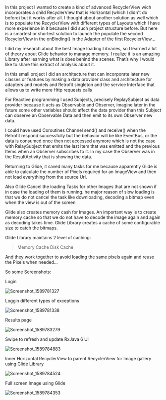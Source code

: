 In this project I wanted to create a kind of advanced RecyclerView wich incorporates a child RecyclerView that is Horizontal (which I didn't do before) but it works after all. I thought about another solution as well which is to populate the RecyclerView with different types of Layouts which I have more experience in it because I did such project structure before. But here is a smartest or shortest solution to launch the populate the second RecyclerView in the onBinding() in the Adapter of the first RecyclerView…

I did my research about the best Image loading Libraries, so I learned a lot of theory about Glide behavior to manage memory. I realize it is an amazing Library after learning what is does behind the scenes. That’s why I would like to share this extract of analysis about it.

In this small project I did an architecture that can incorporate later new classes or features by making a data provider class and architecture for adapters and models and Retrofit singleton and the service Interface that allows us to write more Http requests calls 

For Reactive programming I used Subjects, precisely ReplaySubject as data provider because it acts as Observable and Observer, imagine later in the future some other variables should affect the data provider than this Subject can observe an Observable Data and then emit to its own Observer new data.

I could have used Coroutines Channel send() and receive() when the Retrofit respond successfully but the behavior will be like EventBus, or the data is consumed once then not accessed anymore which is not the case with RelaySubject that emits the last Item that was emitted and the previous Items when an Observer subscribes to it. In my case the Observer was in the ResultActivity that is showing the data.

Returning to Glide, it saved many tasks for me because apparently Glide is able to calculate the number of Pixels required for an ImageView and then not load everything from the source Url. 

Also Glide Cancel the loading Tasks for other Images that are not shown if in case the loading of them is running.  he major reason of slow loading is that we do not cancel the task like downloading, decoding a bitmap even when the view is out of the screen

Glide also creates memory cash for Images. An important  way is to create memory cache so that we do not have to decode the image again and again as decoding takes time. Glide Library creates a cache of some configurable size to catch the bitmaps.

Glide Library maintains 2 level of caching:
> Memory Cache
> Disk Cache

And they work together to avoid loading the same pixels again and reuse the Pixels when needed…

So some Screenshots:


Login

![Screenshot_1589781327](https://user-images.githubusercontent.com/20923486/82181504-f04f9680-98e2-11ea-82a8-550d2c98bcf9.png)

Loggin different types of exceptions

![Screenshot_1589781338](https://user-images.githubusercontent.com/20923486/82181671-43294e00-98e3-11ea-86b5-c6d441604c0e.png)

Results page

![Screenshot_1589783279](https://user-images.githubusercontent.com/20923486/82181911-b4690100-98e3-11ea-955c-aaa95bc84539.png)

Swipe to refresh and update RxJava 6 Ui

![Screenshot_1589784883](https://user-images.githubusercontent.com/20923486/82182923-5ccb9500-98e5-11ea-913d-0ae7ee4bd0ce.png)

Inner Horizontal RecyclerView to parent RecyclerView for Image gallery using Glide Library

![Screenshot_1589784524](https://user-images.githubusercontent.com/20923486/82182339-6f919a00-98e4-11ea-824e-28e4ff4def6b.png)

Full screen Image using Glide

![Screenshot_1589784353](https://user-images.githubusercontent.com/20923486/82182665-e6c72e00-98e4-11ea-88aa-036467e5041f.png)






